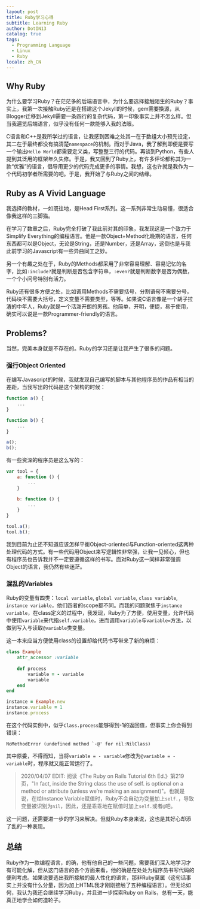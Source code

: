```yaml
---
layout: post
title: Ruby学习心得
subtitle: Learning Ruby
author: DotIN13
catalog: true
tags:
  - Programming Language
  - Linux
  - Ruby
locale: zh_CN
---
```


## Why Ruby

为什么要学习Ruby？在茫茫多的后端语言中，为什么要选择接触陌生的Ruby？事实上，我第一次接触Ruby还是在搭建这个Jekyll的时候，gem需要换源，从Blogger迁移到Jekyll需要一条四行的复杂代码，第一印象事实上并不怎么样。但当我遍览后端语言，似乎没有任何一款能够入我的法眼。

C语言和C++是我所学过的语言，让我感到困难之处其一在于数组大小预先设定，其二在于最终都没有搞清楚`namespace`的机制。而对于Java，我了解到即便是要写一个输出`Hello World`都需要定义类，写整整三行的代码。再谈到Python，有些人提到其泛用的框架年久失修。于是，我又回到了Ruby上，有许多评论都称其为一款“优雅”的语言，倡导用更少的代码完成更多的事情。我想，这也许就是我作为一个代码初学者所需要的吧。于是，我开始了与Ruby之间的结缘。

## Ruby as A Vivid Language

我选择的教材，一如既往地，是Head First系列。这一系列非常生动易懂，很适合像我这样的三脚猫。

在学习了数章之后，Ruby完全打破了我此前对其的印象，我发现这是一个致力于Simplify Everything的编程语言。他是一款Object+Method化晚期的语言，任何东西都可以是Object，无论是String，还是Number，还是Array，这倒也是与我此前学习的Javascript有一些异曲同工之妙。

另一个有趣之处在于，Ruby的Methods都采用了非常容易理解、容易记忆的名字，比如`:include?`就是判断是否包含字符串，`:even?`就是判断数字是否为偶数，一个个小问号特别有活力。

Ruby还有很多方便之处，比如调用Methods不需要括号，分割语句不需要分号，代码块不需要大括号，定义变量不需要类型，等等。如果说C语言像是一个胡子拉渣的中年人，Ruby就是一个活泼开朗的男孩。他简单，开明，便捷，易于使用，确实可以说是一款Programmer-friendly的语言。

## Problems?

当然，完美本身就是不存在的。Ruby的学习还是让我产生了很多的问题。

### 强行Object Oriented

在编写Javascript的时候，我就发现自己编写的脚本与其他程序员的作品有相当的差距，当我写出的代码是这个架构的时候：

```javascript
function a() {
    ...
}

function b() {
    ...
}

a();
b();
```

有一些资深的程序员是这么写的：

```javascript
var tool = {
    a: function () {
        ...
    }

    b: function () {
        ...
    }
}

tool.a();
tool.b();
```
我到目前为止还不知道应该怎样平衡Object-oriented与Function-oriented这两种处理代码的方式。有一些代码用Object来写逻辑性非常强，让我一见倾心，但也有程序员也告诉我并不一定要遵循这样的书写。面对Ruby这一同样非常强调Object的语言，我仍然有些迷茫。

### 混乱的Variables

Ruby的变量有四类：`local variable`, `global variable`, `class variable`, `instance variable`，他们四者的scope都不同。而我的问题聚焦于`instance variable`，在class定义的过程中，我发现，Ruby为了方便，使用变量，允许代码中使用`variable`来代指`self.variable`，进而调用`variable`与`variable=`方法，以做到写入与读取`@variable`类变量。

这一本来应当方便使用class的设置却给代码书写带来了新的麻烦：

```ruby
class Example
    attr_accessor :variable
    
    def process
        variable = - variable
        variable
    end
end

instance = Example.new
instance.variable = 1
instance.process
```

在这个代码实例中，似乎`Class.process`能够得到-1的返回值，但事实上你会得到错误：

```
NoMethodError (undefined method `-@' for nil:NilClass)
```

其中原委，不得而知，当将`variable = - variable`修改为`@variable = - variable`时，程序就又能正常运行了。

> 2020/04/07 EDIT: 阅读《The Ruby on Rails Tutorial 6th Ed.》第219页，"In fact, inside the String class the use of self. is optional on a method or attribute (unless we’re making an assignment)"。也就是说，在给Instance Variable赋值时，Ruby不会自动为变量加上`self.`，导致变量被识别为`nil`，因此，还是乖乖地在赋值时加上`self.`或者`@`吧。

这一问题，还需要进一步的学习来解决。但就Ruby本身来说，这也是其好心却添了乱的一种表现。

## 总结

Ruby作为一款编程语言，的确，他有他自己的一些问题，需要我们深入地学习才有可能化解，但从这门语言的各个方面来看，他的确是在处处为程序员书写代码的便利考虑。如果说要选出我所接触的最人性化的语言，那非Ruby莫属（这句话事实上并没有什么分量，因为加上HTML我才刚刚接触了五种编程语言）。但无论如何，我认为我还会继续学习Ruby，并且进一步探索Ruby on Rails，总有一天，能真正地学会如何造轮子。